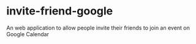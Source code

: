 invite-friend-google
====================

An web application to allow people invite their friends to join an event on Google Calendar
